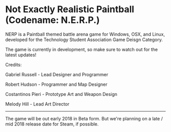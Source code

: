 # Not Exactly Realistic Paintball (Codename: N.E.R.P.)

NERP is a Paintball themed battle arena game for Windows, OSX, and Linux, developed for the Technology Student Association Game Deisgn Category.

The game is currently in development, so make sure to watch out for the latest updates!

Credits:

Gabriel Russell - Lead Designer and Programmer

Robert Hudson - Programmer and Map Designer

Costantinos Pieri - Prototype Art and Weapon Design

Melody Hill - Lead Art Director

_______________________________________________________________

The game will be out early 2018 in Beta form. But we're planning on a late / mid 2018 release date for Steam, if possible.